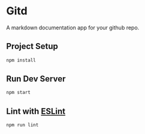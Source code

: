 # Gitd

A markdown documentation app for your github repo.

## Project Setup

```sh
npm install
```

## Run Dev Server

```sh
npm start
```

## Lint with [ESLint](https://eslint.org/)

```sh
npm run lint
```
